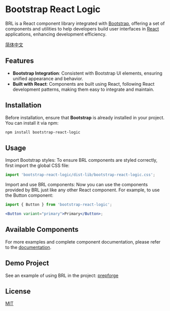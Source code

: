 # Bootstrap React Logic

BRL is a React component library integrated with [Bootstrap](https://getbootstrap.com), offering a set of components and
utilities to help developers build user interfaces in [React](https://react.dev) applications, enhancing development
efficiency.

[简体中文](./README.zh.md)

## Features

- **Bootstrap Integration**: Consistent with Bootstrap UI elements, ensuring unified appearance and behavior.
- **Built with React**: Components are built using React, following React development patterns, making them easy to
  integrate and maintain.

## Installation

Before installation, ensure that **Bootstrap** is already installed in your project. You can install it via npm:

```bash
npm install bootstrap-react-logic
```

## Usage

Import Bootstrap styles: To ensure BRL components are styled correctly, first import the global CSS file:

```js
import 'bootstrap-react-logic/dist-lib/bootstrap-react-logic.css';
```

Import and use BRL components: Now you can use the components provided by BRL just like any other React component. For
example, to use the Button component:

```jsx
import { Button } from 'bootstrap-react-logic';

<Button variant="primary">Primary</Button>;
```

## Available Components

For more examples and complete component documentation, please refer to
the [documentation](https://dafengzhen.github.io/bootstrap-react-logic).

## Demo Project

See an example of using BRL in the project: [prepforge](https://prepforge-ten.vercel.app)

## License

[MIT](https://opensource.org/licenses/MIT)
